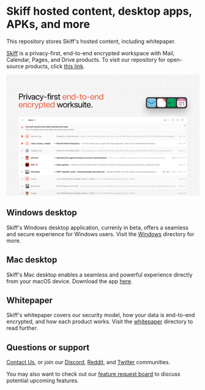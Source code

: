 # Skiff hosted content, desktop apps, APKs, and more

This repository stores Skiff's hosted content, including whitepaper.

[Skiff](https://skiff.com) is a privacy-first, end-to-end encrypted workspace with Mail, Calendar, Pages, and Drive products. To visit our repository for open-source products, click [this link](https://github.com/skiff-org/skiff-apps/).

![Skiff Desktop](assets/desktopbanner.png)

## Windows desktop

Skiff's Windows desktop application, currenly in beta, offers a seamless and secure experience for Windows users. Visit the [Windows](/windows) directory for more.

## Mac desktop

Skiff's Mac desktop enables a seamless and powerful experience directly from your macOS device. Download the app [here](https://apps.apple.com/us/app/skiff-desktop/id1615488683).

## Whitepaper

Skiff's whitepaper covers our security model, how your data is end-to-end encrypted, and how each product works. Visit the [whitepaper](/whitepaper) directory to read further.

## Questions or support

[Contact Us](mailto:support@skiff.org), or join our [Discord](https://discord.com/invite/skiff), [Reddit](https://www.reddit.com/r/skiff), and [Twitter](https://twitter.com/skiffprivacy) communities.

You may also want to check out our [feature request board](https://skiff.canny.io/feature-requests) to discuss potential upcoming features.
